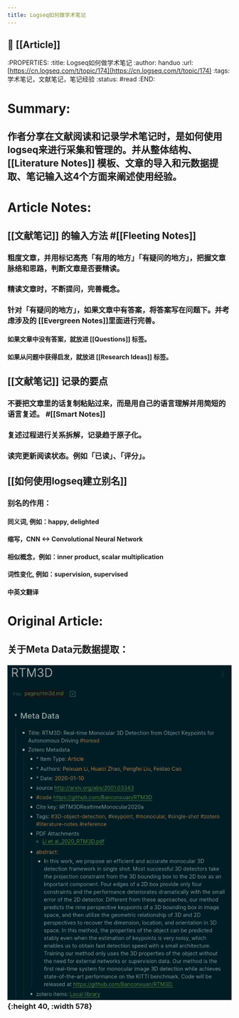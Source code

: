 ```yaml
---
title: Logseq如何做学术笔记
---
```


## 📙 [[Article]]
:PROPERTIES:
:title: Logseq如何做学术笔记
:author: handuo
:url: [https://cn.logseq.com/t/topic/174](https://cn.logseq.com/t/topic/174)
:tags: 学术笔记，文献笔记，笔记经验
:status: #read
:END:
# Summary:
## 作者分享在文献阅读和记录学术笔记时，是如何使用logseq来进行采集和管理的。并从整体结构、 [[Literature Notes]] 模板、文章的导入和元数据提取、笔记输入这4个方面来阐述使用经验。
# Article Notes:
## [[文献笔记]] 的输入方法 #[[Fleeting Notes]]
### 粗度文章，并用标记高亮「有用的地方」「有疑问的地方」，把握文章脉络和思路，判断文章是否要精读。
### 精读文章时，不断提问，完善概念。
### 针对「有疑问的地方」，如果文章中有答案，将答案写在问题下。并考虑涉及的 [[Evergreen Notes]]里面进行完善。
#### 如果文章中没有答案，就放进 [[Questions]] 标签。
#### 如果从问题中获得启发，就放进 [[Research Ideas]] 标签。
## [[文献笔记]] 记录的要点
### 不要把文章里的话复制粘贴过来，而是用自己的语言理解并用简短的语言复述。 #[[Smart Notes]]
### 复述过程进行关系拆解，记录趋于原子化。
### 读完更新阅读状态。例如「已读」、「评分」。
## [[如何使用logseq建立别名]]
### 别名的作用：
#### 同义词, 例如：happy, delighted
#### 缩写，CNN <-> Convolutional Neural Network
#### 相似概念，例如：inner product, scalar multiplication
#### 词性变化, 例如：supervision, supervised
#### 中英文翻译
# Original Article:
## 关于Meta Data元数据提取：
### ![image.png](/assets/pages_logseq_1612021401540_0.png){:height 40, :width 578}
